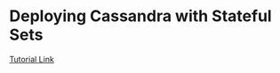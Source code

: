 # Deploying Cassandra with Stateful Sets

[Tutorial Link](https://kubernetes.io/docs/tutorials/stateful-application/cassandra/)
